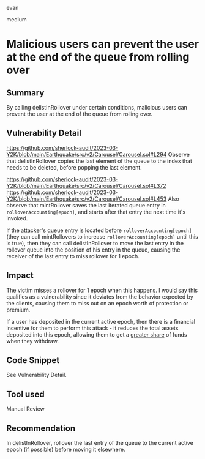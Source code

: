 evan

medium

# Malicious users can prevent the user at the end of the queue from rolling over

## Summary
By calling delistInRollover under certain conditions, malicious users can prevent the user at the end of the queue from rolling over.

## Vulnerability Detail
https://github.com/sherlock-audit/2023-03-Y2K/blob/main/Earthquake/src/v2/Carousel/Carousel.sol#L294
Observe that delistInRollover copies the last element of the queue to the index that needs to be deleted, before popping the last element.

https://github.com/sherlock-audit/2023-03-Y2K/blob/main/Earthquake/src/v2/Carousel/Carousel.sol#L372
https://github.com/sherlock-audit/2023-03-Y2K/blob/main/Earthquake/src/v2/Carousel/Carousel.sol#L453
Also observe that mintRollover saves the last iterated queue entry in `rolloverAccounting[epoch]`, and starts after that entry the next time it's invoked.

If the attacker's queue entry is located before `rolloverAccounting[epoch]` (they can call mintRollovers to increase `rolloverAccounting[epoch]` until this is true), then they can call delistInRollover to move the last entry in the rollover queue into the position of his entry in the queue, causing the receiver of the last entry to miss rollover for 1 epoch.

## Impact
The victim misses a rollover for 1 epoch when this happens. I would say this qualifies as a vulnerability since it deviates from the behavior expected by the clients, causing them to miss out on an epoch worth of protection or premium. 

If a user has deposited in the current active epoch, then there is a financial incentive for them to perform this attack - it reduces the total assets deposited into this epoch, allowing them to get a [greater share](https://github.com/sherlock-audit/2023-03-Y2K/blob/main/Earthquake/src/v2/VaultV2.sol#L366) of funds when they withdraw.

## Code Snippet
See Vulnerability Detail.

## Tool used

Manual Review

## Recommendation
In delistInRollover, rollover the last entry of the queue to the current active epoch (if possible) before moving it elsewhere.

